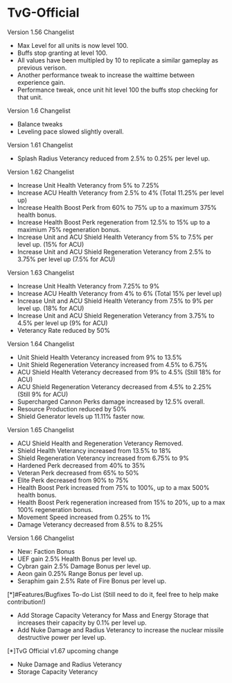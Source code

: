 
# TvG-Official

Version 1.56 Changelist

- Max Level for all units is now level 100. 
- Buffs stop granting at level 100.
- All values have been multipled by 10 to replicate a similar gameplay as previous verison.
- Another performance tweak to increase the waittime between experience gain. 
- Performance tweak, once unit hit level 100 the buffs stop checking for that unit.

Version 1.6 Changelist

- Balance tweaks
- Leveling pace slowed slightly overall.

Version 1.61 Changelist
- Splash Radius Veterancy reduced from 2.5% to 0.25% per level up.

Version 1.62 Changelist

- Increase Unit Health Veterancy from 5% to 7.25%
- Increase ACU Health Veterancy from 2.5% to 4% (Total 11.25% per level up)
- Increase Health Boost Perk from 60% to 75% up to a maximum 375% health bonus.
- Increase Health Boost Perk regeneration from 12.5% to 15% up to a maximium 75% regeneration bonus.
- Increase Unit and ACU Shield Health Veterancy from 5% to 7.5% per level up. (15% for ACU)
- Increase Unit and ACU Shield Regeneration Veterancy from 2.5% to 3.75% per level up (7.5% for ACU)

Version 1.63 Changelist

- Increase Unit Health Veterancy from 7.25% to 9%
- Increase ACU Health Veterancy from 4% to 6% (Total 15% per level up)
- Increase Unit and ACU Shield Health Veterancy from 7.5% to 9% per level up. (18% for ACU)
- Increase Unit and ACU Shield Regeneration Veterancy from 3.75% to 4.5% per level up (9% for ACU)
- Veterancy Rate reduced by 50%

Version 1.64 Changelist

- Unit Shield Health Veterancy increased from 9% to 13.5%
- Unit Shield Regeneration Veterancy increased from 4.5% to 6.75%
- ACU Shield Health Veterancy decreased from 9% to 4.5% (Still 18% for ACU)
- ACU Shield Regeneration Veterancy decreased from 4.5% to 2.25% (Still 9% for ACU)
- Supercharged Cannon Perks damage increased by 12.5% overall.
- Resource Production reduced by 50%
- Shield Generator levels up 11.11% faster now.

Version 1.65 Changelist

- ACU Shield Health and Regeneration Veterancy Removed.
- Shield Health Veterancy increased from 13.5% to 18%
- Shield Regeneration Veterancy increased from 6.75% to 9%
- Hardened Perk decreased from 40% to 35%
- Veteran Perk decreased from 65% to 50%
- Elite Perk decreased from 90% to 75%
- Health Boost Perk increased from 75% to 100%, up to a max 500% health bonus.
- Health Boost Perk regeneration increased from 15% to 20%, up to a max 100% regeneration bonus.
- Movement Speed increased from 0.25% to 1%
- Damage Veterancy decreased from 8.5% to 8.25%

Version 1.66 Changelist

- New: Faction Bonus
- UEF gain 2.5% Health Bonus per level up.
- Cybran gain 2.5% Damage Bonus per level up.
- Aeon gain 0.25% Range Bonus per level up.
- Seraphim gain 2.5% Rate of Fire Bonus per level up.

[*]#Features/Bugfixes To-do List (Still need to do it, feel free to help make contribution!)

- Add Storage Capacity Veterancy for Mass and Energy Storage that increases their capacity by 0.1% per level up.
- Add Nuke Damage and Radius Veterancy to increase the nuclear missile destructive power per level up.

[*]TvG Official v1.67 upcoming change

- Nuke Damage and Radius Veterancy
- Storage Capacity Veterancy
